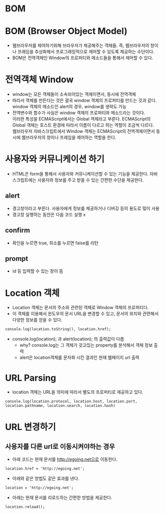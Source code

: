 BOM
====
# BOM (Browser Object Model)
* 웹브라우저를 제어하기위해 브라우저가 제공해주는 객체들. 즉, 웹브라우저의 창이나 프래임을 추상화해서 프로그래밍적으로 제어할 수 있도록 제공하는 수단이다.
* BOM은 전역객체인 Window의 프로퍼티와 메소드들을 통해서 제어할 수 있다. 

# 전역객체 Window
* window는 모든 객체들이 소속되어있는 객체이면서, 동시에 전역객체
* 따라서 객체를 만든다는 것은 결국 window 객체의 프로퍼티를 만드는 것과 같다. window 객체의 메소드인 alert의 경우, window를 생략도 가능
* 전역변수와 함수가 사실은 window 객체의 프로퍼티와 메소드라는 것이다.   
이러한 특성을 ECMAScript에서는 Global 객체라고 부른다. ECMAScript의 Global 객체는 호스트 환경에 따라서 이름이 다르고 하는 역할이 조금씩 다르다.   
웹브라우저 자바스크립트에서 Window 객체는 ECMAScript의 전역객체이면서 동시에 웹브라우저의 창이나 프레임을 제어하는 역할을 한다.

# 사용자와 커뮤니케이션 하기
* HTML은 form을 통해서 사용자와 커뮤니케이션할 수 있는 기능을 제공한다. 자바스크립트에는 사용자와 정보를 주고 받을 수 있는 간편한 수단을 제공한다.

## alert
* 경고창이라고 부른다. 사용자에게 정보를 제공하거나 디버깅 등의 용도로 많이 사용
* 경고창 실행하는 동안은 다음 코드 실행 x

## confirm
* 확인을 누르면 true, 취소를 누르면 false를 리턴

## prompt
* id 등 입력할 수 있는 창이 뜸

# Location 객체
* Location 객체는 문서의 주소와 관련된 객체로 Window 객체의 프로퍼티다.
* 이 객체를 이용해서 윈도우의 문서 URL을 변경할 수 있고, 문서의 위치와 관련해서 다양한 정보를 얻을 수 있다.
```
console.log(location.toString(), location.href);
```

* console.log(location); 과 alert(location); 의 출력값이 다름
  * why? console.log는 그 객체가 갖고있는 property를 분석해서 객체 정보 출력
  * alert은 location객체를 문자화 시킨 결과인 현재 웹페이지 url 출력

# URL Parsing
* location 객체는 URL을 의미에 따라서 별도의 프로퍼티로 제공하고 있다. 
```
console.log(location.protocol, location.host, location.port, location.pathname, location.search, location.hash)
```

# URL 변경하기
## 사용자를 다른 url로 이동시켜야하는 경우

* 아래 코드는 현재 문서를 http://egoing.net으로 이동한다.
```
location.href = 'http://egoing.net';
```

* 아래와 같은 방법도 같은 효과를 낸다.
```
location = 'http://egoing.net';
```

* 아래는 현재 문서를 리로드하는 간편한 방법을 제공한다.
```
location.reload();
```
